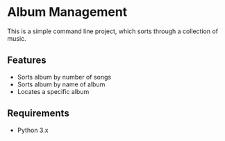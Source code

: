 # Album Management

This is a simple command line project, which sorts through a collection of music.

## Features

- Sorts album by number of songs
- Sorts album by name of album
- Locates a specific album

## Requirements

- Python 3.x
